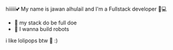 hiiiiii💕
My name is jawan alhulail and I'm a Fullstack developer 🍧💻




- 🌱 my stack do be full doe
- 🌈 I wanna build robots

i like lolipops btw 🍭 :)
